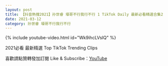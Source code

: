 ```yaml
---
layout: post
title: 【抖音熱搜2021】孙世睿 壕哥不行我行不行 1 TikTok Daily 最新必看精選合集2021 03 12
date: 2021-03-12
category: 孙世睿 壕哥不行我行不行
---
```


{% include youtube-video.html id="Wk9ihcLVsIQ" %}

2021必看 最新精選 Top TikTok Trending Clips

喜歡請點贊轉發加訂閱 Like & Subscribe：[YouTube](https://www.youtube.com/channel/UCAoR7VcanIPd04uEq_GIylA/videos)

